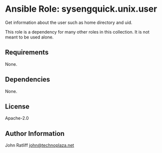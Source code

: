 # Ansible Role: sysengquick.unix.user

Get information about the user such as home directory and uid.

This role is a dependency for many other roles in this collection.
It is not meant to be used alone.

## Requirements

None.

## Dependencies

None.

## License

Apache-2.0

## Author Information

John Ratliff <john@technoplaza.net>
